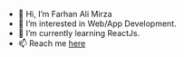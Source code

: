 - 👋 Hi, I’m Farhan Ali Mirza
- 👀 I’m interested in Web/App Development.
- 🌱 I’m currently learning ReactJs.
- 📫 Reach me [here](https://www.linkedin.com/in/farhanalimirza/)

<!---
FarhanAliMirza/FarhanAliMirza is a ✨ special ✨ repository because its `README.md` (this file) appears on your GitHub profile.
You can click the Preview link to take a look at your changes.
--->

